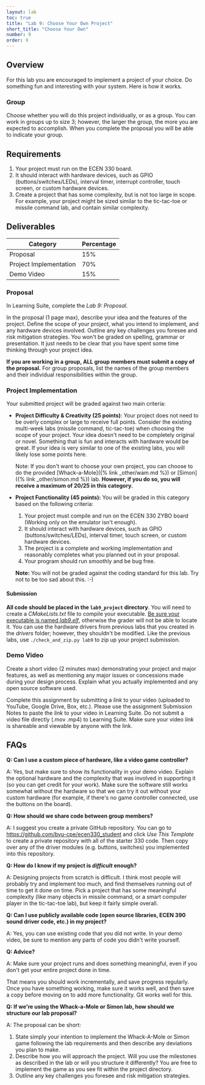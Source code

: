 ```yaml
---
layout: lab
toc: true
title: "Lab 9: Choose Your Own Project"
short_title: "Choose Your Own"
number: 9
order: 9
---
```


## Overview

For this lab you are encouraged to implement a project of your choice. Do something fun and interesting with your system. Here is how it works.

### Group
Choose whether you will do this project individually, or as a group. You can work in groups up to size 3; however, the larger the group, the more you are expected to accomplish. When you complete the proposal you will be able to indicate your group.

## Requirements

1. Your project must run on the ECEN 330 board.
1. It should interact with hardware devices, such as GPIO (buttons/switches/LEDs), interval timer, interrupt controller, touch screen, or custom hardware devices.
1. Create a project that has some complexity, but is not too large in scope. For example, your project might be sized similar to the tic-tac-toe or missile command lab, and contain similar complexity.


## Deliverables

| Category  | Percentage |
|-----------|------------|
| Proposal  | 15%
| Project Implementation   | 70%
| Demo Video                     | 15%

### Proposal

In Learning Suite, complete the *Lab 9: Proposal*. 

In the proposal (1 page max), describe your idea and the features of the project. Define the scope of your project, what you intend to implement, and any hardware devices involved. Outline any key challenges you foresee and risk mitigation strategies. You won't be graded on spelling, grammar or presentation. It just needs to be clear that you have spent some time thinking through your project idea.

 **If you are working in a group, ALL group members must submit a copy of the proposal.** For group proposals, list the names of the group members and their individual responsibilities within the group.

### Project Implementation
Your submitted project will be graded against two main criteria:

* **Project Difficulty & Creativity (25 points)**: Your project does not need to be overly complex or large to receive full points. Consider the existing multi-week labs (missile command, tic-tac-toe) when choosing the scope of your project. Your idea doesn't need to be completely original or novel. Something that is fun and interacts with hardware would be great. If your idea is very similar to one of the existing labs, you will likely lose some points here.

  Note: If you don't want to choose your own project, you can choose to do the provided [Whack-a-Mole]({% link _other/wam.md %}) or [Simon]({% link _other/simon.md %}) lab. **However, if you do so, you will receive a maximum of 20/25 in this category.**

* **Project Functionality (45 points):** You will be graded in this category based on the following criteria:
  1. Your project must compile and run on the ECEN 330 ZYBO board (Working only on the emulator isn't enough).
  1. It should interact with hardware devices, such as GPIO (buttons/switches/LEDs), interval timer, touch screen, or custom hardware devices.
  1. The project is a complete and working implementation and reasonably completes what you planned out in your proposal.
  1. Your program should run smoothly and be bug free.

  **Note:** You will not be graded against the coding standard for this lab. Try not to be too sad about this. :-)

#### Submission
**All code should be placed in the `lab9_project` directory**. You will need to create a *CMakeLists.txt* file to compile your executable. <ins>Be sure your executable is named *lab9.elf*</ins>, otherwise the grader will not be able to locate it. You can use the hardware drivers from previous labs that you created in the *drivers* folder; however, they shouldn't be modified. Like the previous labs, use `./check_and_zip.py lab9` to zip up your project submission.

### Demo Video 
Create a short video (2 minutes max) demonstrating your project and major features, as well as mentioning any major issues or concessions made during your design process. Explain what you actually implemented and any open source software used.

Complete this assignment by submitting a *link* to your video (uploaded to YouTube, Google Drive, Box, etc.). Please use the assignment Submission Notes to paste the *link* to your video in Learning Suite. Do not submit a video file directly (.mov .mp4) to Learning Suite. Make sure your video *link* is shareable and viewable by anyone with the link.

## FAQs

**Q: Can I use a custom piece of hardware, like a video game controller?**

A: Yes, but make sure to show its functionality in your demo video. Explain the optional hardware and the complexity that was involved in supporting it (so you can get credit for your work). Make sure the software still works somewhat without the hardware so that we can try it out without your custom hardware (for example, if there's no game controller connected, use the buttons on the board).

**Q: How should we share code between group members?**

A: I suggest you create a private GitHub repository. You can go to <https://github.com/byu-cpe/ecen330_student> and click *Use This Template* to create a private repository with all of the starter 330 code. Then copy over any of the driver modules (e.g. buttons, switches) you implemented into this repository.

**Q: How do I know if my project is *difficult* enough?**

A: Designing projects from scratch is difficult. I think most people will probably try and implement too much, and find themselves running out of time to get it done on time. Pick a project that has some meaningful complexity (like many objects in missile command, or a smart computer player in the tic-tac-toe lab), but keep it fairly simple overall.

**Q: Can I use publicly available code (open source libraries, ECEN 390 sound driver code, etc.) in my project?**

A: Yes, you can use existing code that you did not write. In your demo video, be sure to mention any parts of code you didn't write yourself.

**Q: Advice?**

A: Make sure your project runs and does something meaningful, even if you don't get your entire project done in time.

That means you should work incrementally, and save progress regularly. Once you have something working, make sure it works well, and then save a copy before moving on to add more functionality. Git works well for this.

**Q: If we're using the Whack-a-Mole or Simon lab, how should we structure our lab proposal?**

A: The proposal can be short:
1. State simply your intention to implement the Whack-A-Mole or Simon game following the lab requirements and then describe any deviations you plan to make.
1. Describe how you will approach the project. Will you use the milestones as described in the lab or will you structure it differently? You are free to implement the game as you see fit within the project directory.
1. Outline any key challenges you foresee and risk mitigation strategies.
